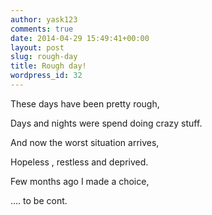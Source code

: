 ```yaml
---
author: yask123
comments: true
date: 2014-04-29 15:49:41+00:00
layout: post
slug: rough-day
title: Rough day!
wordpress_id: 32
---
```


These days have been pretty rough,




Days and nights were spend doing crazy stuff.




And now the worst situation arrives,




Hopeless , restless and deprived.




Few months ago I made a choice,




…. to be cont.
